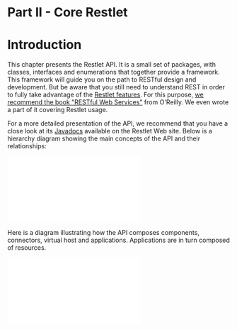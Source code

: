 Part II - Core Restlet
======================

Introduction
============

This chapter presents the Restlet API. It is a small set of packages,
with classes, interfaces and enumerations that together provide a
framework. This framework will guide you on the path to RESTful design
and development. But be aware that you still need to understand REST in
order to fully take advantage of the [Restlet
features](http://wiki.restlet.org/docs_2.1/13-restlet/21-restlet/22-restlet.html "Features").
For this purpose, [we recommend the book "RESTful Web
Services"](http://www.restlet.org/documentation/books)
from O'Reilly. We even wrote a part of it covering Restlet usage.

For a more detailed presentation of the API, we recommend that you have
a close look at its
[Javadocs](http://www.restlet.org/documentation/2.1/jse/api/)
available on the Restlet Web site. Below is a hierarchy diagram showing
the main concepts of the API and their relationships:

![restlets](Part%20II%20-%20Core%20Restlet-27_files/data_002.html "restlets")

Here is a diagram illustrating how the API composes components,
connectors, virtual host and applications. Applications are in turn
composed of resources.

![tutorial05](Part%20II%20-%20Core%20Restlet-27_files/data.html "tutorial05")

